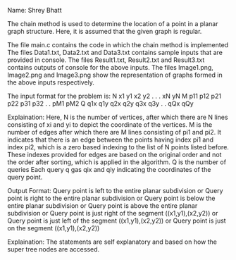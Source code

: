 Name: Shrey Bhatt

The chain method is used to determine the location of a point in a planar graph structure. Here, it is assumed that the given graph is regular.

The file main.c contains the code in which the chain method is implemented
The files Data1.txt, Data2.txt and Data3.txt contains sample inputs that are provided in console.
The files Result1.txt, Result2.txt and Result3.txt contains outputs of console for the above inputs.
The files Image1.png, Image2.png and Image3.png show the representation of graphs formed in the above inputs respectively.

The input format for the problem is:
N
x1 y1
x2 y2
.
.
.
xN yN
M
p11 p12
p21 p22
p31 p32
.
.
pM1 pM2
Q
q1x q1y
q2x q2y
q3x q3y
.
.
qQx qQy

Explaination: 
Here, N is the number of vertices, after which there are N lines consisting of xi and yi to depict the coordinate of the vertices.
M is the number of edges after which there are M lines consisting of pi1 and pi2.
It indicates that there is an edge between the points having index pi1 and index pi2, which is a zero based indexing to the list of N points listed before.
These indexes provided for edges are based on the original order and not the order after sorting, which is applied in the algorithm.
Q is the number of queries
Each query q gas qix and qiy indicating the coordinates of the query point.

Output Format:
Query point is left to the entire planar subdivision
or
Query point is right to the entire planar subdivision
or
Query point is below the entire planar subdivision
or
Query point is above the entire planar subdivision
or
Query point is just right of the segment ((x1,y1),(x2,y2))
or
Query point is just left of the segment ((x1,y1),(x2,y2))
or
Query point is just on the segment ((x1,y1),(x2,y2))

Explaination: The statements are self explanatory and based on how the super tree nodes are accessed.

